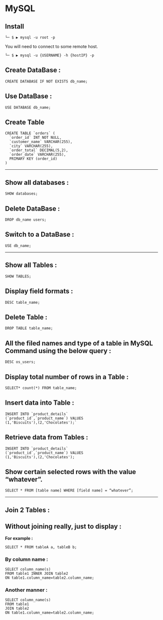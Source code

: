 # MySQL

## Install

`└─ $ ▶ mysql -u root -p`

You will need to connect to some remote host.

`└─ $ ▶ mysql -u {USERNAME} -h {hostIP} -p`

## Create DataBase :

`CREATE DATABASE IF NOT EXISTS db_name;`

## Use DataBase :

`USE DATABASE db_name;`

## Create Table



```
CREATE TABLE `orders` (
  `order_id` INT NOT NULL,
  `customer_name` VARCHAR(255),
  `city` VARCHAR(255),
  `order_total` DECIMAL(5,2),
  `order_date` VARCHAR(255),
  PRIMARY KEY (order_id)
) 
```

---

## Show all databases :

`SHOW databases;`

## Delete DataBase :

`DROP db_name users;`

## Switch to a DataBase :

`USE db_name;`

---

## Show all Tables :

`SHOW TABLES;`

## Display field formats :

`DESC table_name;`

## Delete Table :

`DROP TABLE table_name;`

## All the filed names and type of a table in MySQL Command using the below query :

`DESC os_users;`

## Display total number of rows in a Table :

`SELECT* count(*) FROM table_name;`

## Insert data into Table :

```
INSERT INTO `product_details` 
(`product_id`,`product_name`) VALUES
(1,'Biscuits'),(2,'Chocolates');`
```

## Retrieve data from Tables :

```
INSERT INTO `product_details` 
(`product_id`,`product_name`) VALUES
(1,'Biscuits'),(2,'Chocolates');
```

## Show certain selected rows with the value “whatever”. 

`SELECT * FROM [table name] WHERE [field name] = “whatever”;`



---

## Join 2 Tables :

## Without joining really, just to display :

**For example :**

`SELECT * FROM tableA a, tableB b; `

### By column name :

```
SELECT column_name(s)
FROM table1 INNER JOIN table2
ON table1.column_name=table2.column_name;
```

### Another manner :

```
SELECT column_name(s)
FROM table1
JOIN table2
ON table1.column_name=table2.column_name;
```


